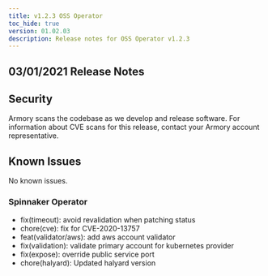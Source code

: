 ```yaml
---
title: v1.2.3 OSS Operator
toc_hide: true
version: 01.02.03
description: Release notes for OSS Operator v1.2.3
---
```


## 03/01/2021 Release Notes

## Security

Armory scans the codebase as we develop and release software. For information about CVE scans for this release, contact your Armory account representative.

## Known Issues
No known issues.

### Spinnaker Operator

* fix(timeout): avoid revalidation when patching status
* chore(cve): fix for CVE-2020-13757
* feat(validator/aws): add aws account validator
* fix(validation): validate primary account for kubernetes provider
* fix(expose): override public service port
* chore(halyard): Updated halyard version
